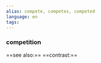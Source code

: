 ```yaml
---
alias: compete, competes, competed
language: en
tags: 
---
```

### competition
==see also:== 
==contrast:== 